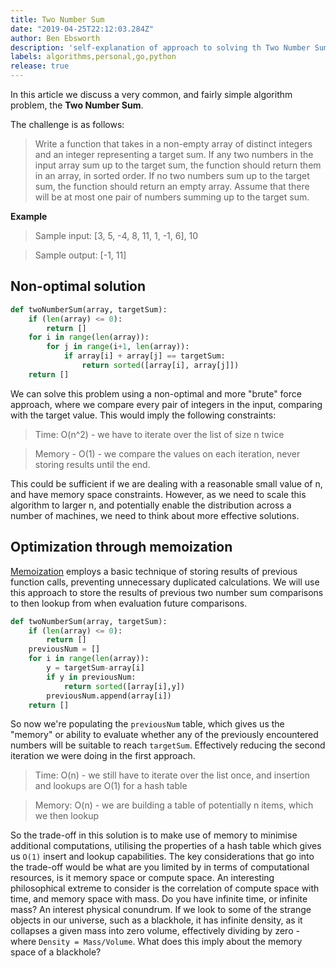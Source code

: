 ```yaml
---
title: Two Number Sum
date: "2019-04-25T22:12:03.284Z"
author: Ben Ebsworth
description: 'self-explanation of approach to solving th Two Number Sum problem, with some basic benchmark analysis in Go'
labels: algorithms,personal,go,python
release: true
---
```


In this article we discuss a very common, and fairly simple algorithm problem, the __Two Number Sum__.

The challenge is as follows:

> Write a function that takes in a non-empty array of distinct integers and an integer representing a target sum. If any two numbers in the input array sum up to the target sum, the function should return them in an array, in sorted order. If no two numbers sum up to the target sum, the function should return an empty array. Assume that there will be at most one pair of numbers summing up to the target sum.

**Example**

> Sample input: [3, 5, -4, 8, 11, 1, -1, 6], 10


> Sample output: [-1, 11]

## Non-optimal solution

```python
def twoNumberSum(array, targetSum):
	if (len(array) <= 0):
		return []
	for i in range(len(array)):
		for j in range(i+1, len(array)):
			if array[i] + array[j] == targetSum:
				return sorted([array[i], array[j]])
	return []
```

We can solve this problem using a non-optimal and more "brute" force approach, where we compare every pair of integers in the input, comparing with the target value. This would imply the following constraints:

> Time: O(n^2) - we have to iterate over the list of size n twice

> Memory - O(1) - we compare the values on each iteration, never storing results until the end.

This could be sufficient if we are dealing with a reasonable small value of n, and have memory space constraints. However, as we need to scale this algorithm to larger n, and potentially enable the distribution across a number of machines, we need to think about more effective solutions.

## Optimization through memoization

[Memoization](https://en.wikipedia.org/wiki/Memoization) employs a basic technique of storing results of previous function calls, preventing unnecessary duplicated calculations. We will use this approach to store the results of previous two number sum comparisons to then lookup from when evaluation future comparisons.

```python
def twoNumberSum(array, targetSum):
	if (len(array) <= 0):
		return []
	previousNum = []
	for i in range(len(array)):
		y = targetSum-array[i]
		if y in previousNum:
			return sorted([array[i],y])
		previousNum.append(array[i])
	return []
```

So now we're populating the `previousNum` table, which gives us the "memory" or ability to evaluate whether any of the previously encountered numbers will be suitable to reach `targetSum`. Effectively reducing the second iteration we were doing in the first approach.

> Time: O(n) - we still have to iterate over the list once, and insertion and lookups are O(1) for a hash table

> Memory: O(n) - we are building a table of potentially n items, which we then lookup

So the trade-off in this solution is to make use of memory to minimise additional computations, utilising the properties of a hash table which gives us `O(1)` insert and lookup capabilities. The key considerations that go into the trade-off would be what are you limited by in terms of computational resources, is it memory space or compute space. An interesting philosophical extreme to consider is the correlation of compute space with time, and memory space with mass. Do you have infinite time, or infinite mass? An interest physical conundrum. If we look to some of the strange objects in our universe, such as a blackhole, it has infinite density, as it collapses a given mass into zero volume, effectively dividing by zero - where `Density = Mass/Volume`. What does this imply about the memory space of a blackhole?
